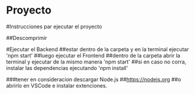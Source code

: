 # Proyecto

#Instrucciones par ejecutar el proyecto

##Descomprimir

#Ejecutar el Backend
##estar dentro de la carpeta y en la terminal ejecutar 'npm start'
##luego ejecutar el Frontend 
##dentro de la carpeta abrir la terminal y ejecutar de la mismo manera 'npm start'
##si en caso no corra, instalar las dependencias ejecutando 'npm install'

###tener en consideracion descargar Node.js
##https://nodejs.org
##o abrirlo en VSCode e instalar extenciones.
# 
